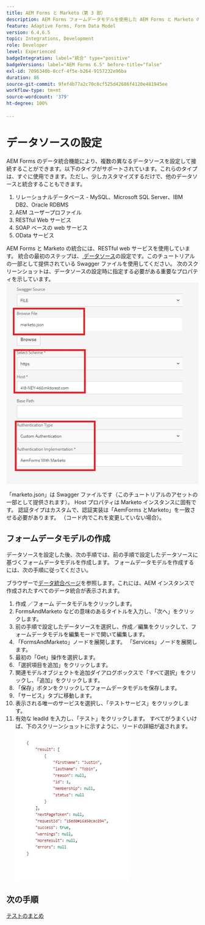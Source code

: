 ```yaml
---
title: AEM Forms と Marketo（第 3 部）
description: AEM Forms フォームデータモデルを使用した AEM Forms と Marketo の統合に関するチュートリアル
feature: Adaptive Forms, Form Data Model
version: 6.4,6.5
topic: Integrations, Development
role: Developer
level: Experienced
badgeIntegration: label="統合" type="positive"
badgeVersions: label="AEM Forms 6.5" before-title="false"
exl-id: 7096340b-8ccf-4f5e-b264-9157232e96ba
duration: 86
source-git-commit: 9fef4b77a2c70c8cf525d42686f4120e481945ee
workflow-type: tm+mt
source-wordcount: '379'
ht-degree: 100%

---
```


# データソースの設定

AEM Forms のデータ統合機能により、複数の異なるデータソースを設定して接続することができます。以下のタイプがサポートされています。これらのタイプは、すぐに使用できます。ただし、少しカスタマイズするだけで、他のデータソースと統合することもできます。

1. リレーショナルデータベース - MySQL、Microsoft SQL Server、IBM DB2、Oracle RDBMS
1. AEM ユーザープロファイル
1. RESTful Web サービス
1. SOAP ベースの web サービス
1. OData サービス

AEM Forms と Marketo の統合には、RESTful web サービスを使用しています。 統合の最初のステップは、[ データソース](https://helpx.adobe.com/jp/experience-manager/6-4/forms/using/configure-data-sources.html#ConfigureRESTfulwebservices)の設定です。このチュートリアルの一部として提供されている Swagger ファイルを使用してください。 次のスクリーンショットは、データソースの設定時に指定する必要がある重要なプロパティを示しています。
![データソース](assets/datasource.jfif)

「marketo.json」は Swagger ファイルです（このチュートリアルのアセットの一部として提供されます）。
Host プロパティは Marketo インスタンスに固有です。
認証タイプはカスタムで、認証実装は「AemForms とMarketo」を一致させる必要があります。 （コード内でこれを変更していない場合）。

## フォームデータモデルの作成

データソースを設定した後、次の手順では、前の手順で設定したデータソースに基づくフォームデータモデルを作成します。 フォームデータモデルを作成するには、次の手順に従ってください。

ブラウザーで[データ統合ページ](http://localhost:4502/aem/forms.html/content/dam/formsanddocuments-fdm)を参照します。これには、AEM インスタンスで作成されたすべてのデータ統合が表示されます。

1. 作成 ／フォーム データモデルをクリックします。
1. FormsAndMarketo などの意味のあるタイトルを入力し、「次へ」をクリックします。
1. 前の手順で設定したデータソースを選択し、作成／編集をクリックして、フォームデータモデルを編集モードで開いて編集します。
1. 「FormsAndMarketo」ノードを展開します。 「Services」ノードを展開します。
1. 最初の「Get」操作を選択します。
1. 「選択項目を追加」をクリックします。
1. 関連モデルオブジェクトを追加ダイアログボックスで「すべて選択」をクリックし、「追加」をクリックします。
1. 「保存」ボタンをクリックしてフォームデータモデルを保存します。
1. 「サービス」タブに移動します。
1. 表示される唯一のサービスを選択し、「テストサービス」をクリックします。
1. 有効な leadId を入力し、「テスト」をクリックします。 すべてがうまくいけば、下のスクリーンショットに示すように、リードの詳細が返されます。
   ![testresults](assets/testresults.jfif)

## 次の手順

[テストのまとめ](./part4.md)
